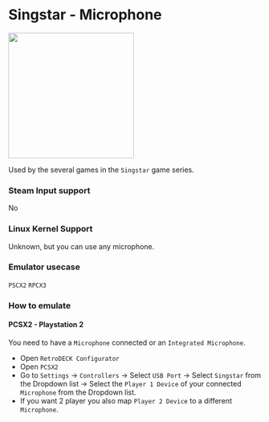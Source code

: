 # Singstar - Microphone

<img src="../../../wiki_images/controllers/singstar-microphone.png" width="250">

Used by the several games in the `Singstar` game series.

### Steam Input support
No

### Linux Kernel Support
Unknown, but you can use any microphone.

### Emulator usecase
`PSCX2` `RPCX3`

### How to emulate

#### PCSX2 - Playstation 2

You need to have a `Microphone` connected or an `Integrated Microphone`.

- Open `RetroDECK Configurator`
- Open `PCSX2`
- Go to `Settings` -> `Controllers` -> Select `USB Port` -> Select `Singstar` from the Dropdown list -> Select the `Player 1 Device` of your connected `Microphone` from the Dropdown list.
- If you want 2 player you also map `Player 2 Device` to a different `Microphone`.

